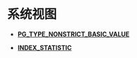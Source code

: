 # 系统视图

-   **[PG\_TYPE\_NONSTRICT\_BASIC\_VALUE](dolphin-PG_TYPE_NONSTRICT_BASIC_VALUE.md)**

-   **[INDEX_STATISTIC](dolphin-INDEX_STATISTIC.md)**